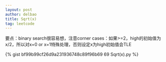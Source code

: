 ```yaml
---
layout: post
author: delbao
title: Sqrt(x)
tag: leetcode
---
```


要点：binary search很容易想，注意corner cases：如果>=2，high的初始值为x/2，所以对x=0 or x=1特殊处理，否则设定x为high初始值会TLE

{% gist bf99b99cf26d9a231936748c89f96b69 69 Sqrt(x).py %}
